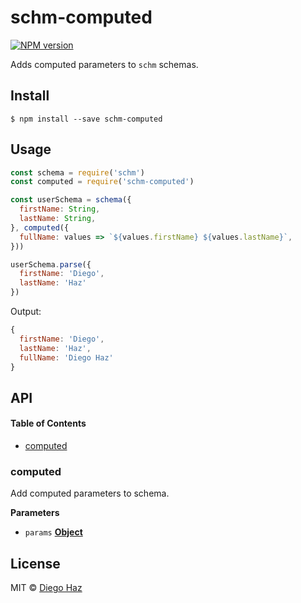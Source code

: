 # schm-computed

[![NPM version](https://img.shields.io/npm/v/schm-computed.svg?style=flat-square)](https://npmjs.org/package/schm-computed)

Adds computed parameters to `schm` schemas.

## Install

    $ npm install --save schm-computed

## Usage

```js
const schema = require('schm')
const computed = require('schm-computed')

const userSchema = schema({
  firstName: String,
  lastName: String,
}, computed({
  fullName: values => `${values.firstName} ${values.lastName}`,
}))

userSchema.parse({
  firstName: 'Diego',
  lastName: 'Haz'
})
```

Output:

```js
{
  firstName: 'Diego',
  lastName: 'Haz',
  fullName: 'Diego Haz'
}
```

## API

<!-- Generated by documentation.js. Update this documentation by updating the source code. -->

#### Table of Contents

-   [computed](#computed)

### computed

Add computed parameters to schema.

**Parameters**

-   `params` **[Object](https://developer.mozilla.org/docs/Web/JavaScript/Reference/Global_Objects/Object)** 

## License

MIT © [Diego Haz](https://github.com/diegohaz)
